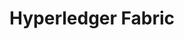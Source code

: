---
layout: posts_by_category
categories: hyperledger
title: Hyperledger Fabric
permalink: /category/hyperledger
---